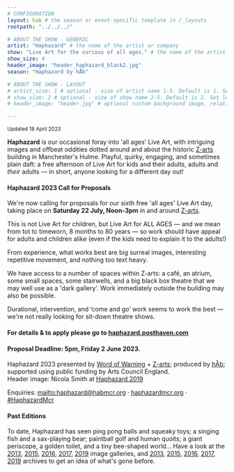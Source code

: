 ```yaml
---
# CONFIGURATION
layout: hab # the season or event-specific template in /_layouts
rootpath: "../../../"

# ABOUT THE SHOW - GENERIC
artist: "Haphazard" # the name of the artist or company
show: "Live Art for the curious of all ages." # the name of the artist or company
show_size: 4
header_image: "header_haphazard_black2.jpg"   
season: "Haphazard by hÅb"

# ABOUT THE SHOW - LAYOUT
# artist_size: 1 # optional - size of artist name 1-5. Default is 1. Set longer names to lower values
# show_size: 2 # optional - size of show name 2-5. Default is 2. Set longer names to lower values
# header_image: "header.jpg" # optional custom background image, relative to current page

---         
```

<small>Updated 18 April 2023</small>        
        
**Haphazard** is our occasional foray into 'all ages' Live Art, with intriguing images and offbeat oddities dotted around and about the historic <a href="https://z-arts.org" target="_blank">Z-arts</a> building in Manchester's Hulme. Playful, quirky, engaging, and sometimes plain daft: a free afternoon of Live Art for kids and their adults, adults and *their* adults — in short, anyone looking for a different day out!            

#### Haphazard 2023 Call for Proposals        
We're now calling for proposals for our sixth free 'all ages' Live Art day, taking place on **Saturday 22 July, Noon-3pm** in and around <a href="https://z-arts.org" target="_blank">Z-arts</a>.          
        
This is not Live Art for children, but Live Art for ALL AGES — and we mean from tot to timeworn, 8 months to 80 years — so work should have appeal for adults and children alike (even if the kids need to explain it to the adults!)        
        
From experience, what works best are big surreal images, interesting repetitive movement, and nothing too text heavy.        
           
We have access to a number of spaces within Z-arts: a café, an atrium, some small spaces, some stairwells, and a big black box theatre that we may well use as a 'dark gallery'. Work immediately outside the building may also be possible.         
         
Durational, intervention, and ‘come and go’ work seems to work the best — we're not really looking for sit-down theatre shows.        
       
#### For details & to apply please go to <a href="https://haphazard.posthaven.com" target="_blank">haphazard.posthaven.com</a>         
#### Proposal Deadline: 5pm, Friday 2 June 2023.        

Haphazard 2023 presented by [Word of Warning](/) + <a href="http://www.z-arts.org" target="_blank">Z-arts</a>; produced by [hÅb](/hab); supported using public funding by Arts Council England.<br>Header image: Nicola Smith at [Haphazard 2019](/archive/2019-haphazard)        

Enquiries: <mailto:haphazard@habmcr.org> · <a href="http://haphazardmcr.org" target="_blank">haphazardmcr.org</a> · <a href="http://twitter.com/hashtag/HaphazardMcr" target="_blank">#HaphazardMcr</a>              
        
#### Past Editions        
To date, Haphazard has seen ping pong balls and squeaky toys; a singing fish and a sax-playing bear; paintball golf and human quoits; a giant periscope, a golden toilet, and a tiny bee-shaped world… Have a look at the [2013](/galleries//2013-haphazard), [2015](/galleries/2015-haphazard), [2016](/galleries/2016-haphazard), [2017](/galleries/2017-haphazard), [2019](/galleries/2019-haphazard) image galleries, and [2013](/archive/2013-spring/haphazard), [2015](/archive/2015-haphazard), [2016](/archive/2016-haphazard), [2017](/archive/2017-haphazard), [2019](/archive/2019-haphazard) archives to get an idea of what's gone before.

